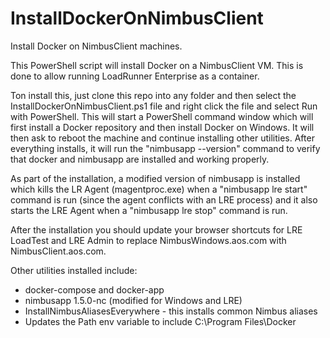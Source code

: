 # InstallDockerOnNimbusClient
Install Docker on NimbusClient machines.

This PowerShell script will install Docker on a NimbusClient VM.
This is done to allow running LoadRunner Enterprise as a container.

Ton install this, just clone this repo into any folder and then 
select the InstallDockerOnNimbusClient.ps1 file and right click
the file and select Run with PowerShell. This will start a PowerShell
command window which will first install a Docker repository and then
install Docker on Windows. It will then ask to reboot the machine and
continue installing other utilities. After everything installs, it
will run the "nimbusapp --version" command to verify that docker
and nimbusapp are installed and working properly.

As part of the installation, a modified version of nimbusapp is
installed which kills the LR Agent (magentproc.exe) when a "nimbusapp 
lre start" command is run (since the agent conflicts with an LRE process)
and it also starts the LRE Agent when a "nimbusapp lre stop" command is run.

After the installation you should update your browser shortcuts for
LRE LoadTest and LRE Admin to replace NimbusWindows.aos.com with
NimbusClient.aos.com.

Other utilities installed include:
* docker-compose and docker-app
* nimbusapp 1.5.0-nc (modified for Windows and LRE)
* InstallNimbusAliasesEverywhere - this installs common Nimbus aliases
* Updates the Path env variable to include C:\Program Files\Docker

